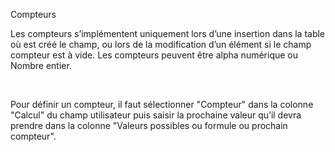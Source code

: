 




Compteurs




Les compteurs s’implémentent uniquement lors d’une insertion dans la 
 table où est créé le champ, ou lors de la modification d’un élément si 
 le champ compteur est à vide. Les compteurs peuvent être alpha numérique 
 ou Nombre entier.


 


Pour définir un compteur, il faut sélectionner "Compteur" 
 dans la colonne "Calcul" du champ utilisateur puis saisir la 
 prochaine valeur qu’il devra prendre dans la colonne "Valeurs possibles 
 ou formule ou prochain compteur".


